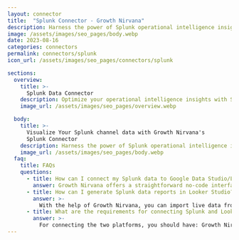 ```yaml
---
layout: connector
title:  "Splunk Connector - Growth Nirvana"
description: Harness the power of Splunk operational intelligence insights integrated into Looker Studio for strategic monitoring decisions.
image: /assets/images/seo_pages/body.webp
date: 2023-08-16
categories: connectors
permalink: connectors/splunk
icon_url: /assets/images/seo_pages/connectors/splunk

sections:
  overview:
    title: >-
      Splunk Data Connector
    description: Optimize your operational intelligence insights with Splunk integration. Seamlessly merge operational data from Splunk with Looker Studio's analytical capabilities, unlocking insights that drive monitoring strategies, anomaly detection, and operational excellence.
    image_url: /assets/images/seo_pages/overview.webp

  body:
    title: >-
      Visualize Your Splunk channel data with Growth Nirvana's
      Splunk Connector
    description: Harness the power of Splunk operational intelligence insights integrated into Looker Studio for strategic monitoring decisions.
    image_url: /assets/images/seo_pages/body.webp
  faq:
    title: FAQs
    questions:
      - title: How can I connect my Splunk data to Google Data Studio/Looker Studio?
        answer: Growth Nirvana offers a straightforward no-code interface to connect to Splunk data sources.
      - title: How can I generate Splunk data reports in Looker Studio?
        answer: >-
          With the help of Growth Nirvana, you can import live data from Splunk into Looker Studio. These data can be viewed in charts, tables, and dashboards to generate branded reports that can be shared instantly.
      - title: What are the requirements for connecting Splunk and Looker Studio?
        answer: >-
          For connecting the two platforms, you should have: Growth Nirvana Account and Splunk Ads Account
---
```

